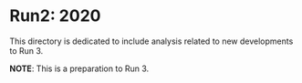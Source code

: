 
# Run2: 2020

This directory is dedicated to include analysis related to new developments to Run 3.

**NOTE**: This is a preparation to Run 3.

